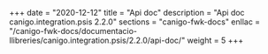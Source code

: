 +++
date        = "2020-12-12"
title       = "Api doc"
description = "Api doc canigo.integration.psis 2.2.0"
sections    = "canigo-fwk-docs"
enllac		= "/canigo-fwk-docs/documentacio-llibreries/canigo.integration.psis/2.2.0/api-doc/"
weight		= 5
+++
